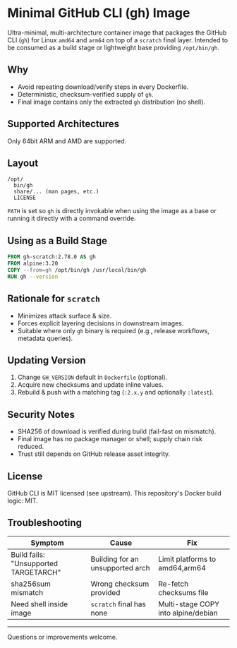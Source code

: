 # Minimal GitHub CLI (gh) Image

Ultra-minimal, multi-architecture container image that packages the GitHub CLI (`gh`) for Linux `amd64` and `arm64` on top of a `scratch` final layer. Intended to be consumed as a build stage or lightweight base providing `/opt/bin/gh`.

## Why

- Avoid repeating download/verify steps in every Dockerfile.
- Deterministic, checksum-verified supply of `gh`.
- Final image contains only the extracted `gh` distribution (no shell).

## Supported Architectures

Only 64bit ARM and AMD are supported.

## Layout

```text
/opt/
  bin/gh
  share/... (man pages, etc.)
  LICENSE
```

`PATH` is set so `gh` is directly invokable when using the image as a base or running it directly with a command override.

## Using as a Build Stage

```Dockerfile
FROM gh-scratch:2.78.0 AS gh
FROM alpine:3.20
COPY --from=gh /opt/bin/gh /usr/local/bin/gh
RUN gh --version
```

## Rationale for `scratch`

- Minimizes attack surface & size.
- Forces explicit layering decisions in downstream images.
- Suitable where only `gh` binary is required (e.g., release workflows, metadata queries).

## Updating Version

1. Change `GH_VERSION` default in `Dockerfile` (optional).
2. Acquire new checksums and update inline values.
3. Rebuild & push with a matching tag (`:2.x.y` and optionally `:latest`).

## Security Notes

- SHA256 of download is verified during build (fail-fast on mismatch).
- Final image has no package manager or shell; supply chain risk reduced.
- Trust still depends on GitHub release asset integrity.

## License

GitHub CLI is MIT licensed (see upstream). This repository's Docker build logic: MIT.

## Troubleshooting

| Symptom | Cause | Fix |
|---------|-------|-----|
| Build fails: "Unsupported TARGETARCH" | Building for an unsupported arch | Limit platforms to amd64,arm64 |
| sha256sum mismatch | Wrong checksum provided | Re-fetch checksums file |
| Need shell inside image | `scratch` final has none | Multi-stage COPY into alpine/debian |

---

Questions or improvements welcome.
